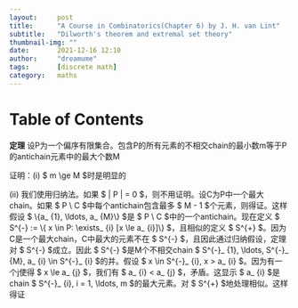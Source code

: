 ```yaml
---
layout:     post
title:      "A Course in Combinatorics(Chapter 6) by J. H. van Lint"
subtitle:   "Dilworth's theorem and extremal set theory"
thumbnail-img: ""
date:       2021-12-16 12:10
author:     "dreamume"
tags: 		[discrete math]
category:   maths
---
```

<head>
    <script src="https://cdn.mathjax.org/mathjax/latest/MathJax.js?config=TeX-AMS-MML_HTMLorMML" type="text/javascript"></script>
    <script type="text/x-mathjax-config">
        MathJax.Hub.Config({
            tex2jax: {
            skipTags: ['script', 'noscript', 'style', 'textarea', 'pre'],
            inlineMath: [['$','$']]
            }
        });
    </script>
</head>

# Table of Contents



**定理** 设P为一个偏序有限集合。包含P的所有元素的不相交chain的最小数m等于P的antichain元素中的最大个数M

证明：(i) $ m \\ge M $时是明显的

(ii) 我们使用归纳法。如果 $ \| P \| = 0 $，则不用证明。设C为P中一个最大chain。如果 $ P \\ C $中每个antichain包含最多 $ M - 1 $个元素，则得证。这样假设 $ \\{a_ {1}, \\ldots, a_ {M}\\} $是 $ P \\ C $中的一个antichain。现在定义 $ S^{-} := \\{ x \\in P: \\exists_ {i} [x \\le a_ {i}]\\} $，且相似的定义 $ S^{+} $。因为C是一个最大chain，C中最大的元素不在 $ S^{-} $，且因此通过归纳假设，定理对 $ S^{-} $成立。因此 $ S^{-} $是M个不相交chain $ S^{-}_ {1}, \\ldots, S^{-}_ {M}, a_ {i} \\in S^{-}_ {i} $的并。假设 $ x \\in S^{-}_ {i}, x > a_ {i} $。因为有一个j使得 $ x \\le a_ {j} $，我们有 $ a_ {i} < a_ {j} $，矛盾。这显示 $ a_ {i} $是chain $ S^{-}_ {i}, i = 1, \\ldots, m $的最大元素。对 $ S^{+} $地处理相似。这样得证

